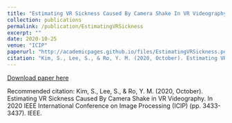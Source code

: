 ```yaml
---
title: "Estimating VR Sickness Caused By Camera Shake In VR Videography"
collection: publications
permalink: /publication/EstimatingVRSickness
excerpt: ""
date: 2020-10-25
venue: "ICIP"
paperurl: "http://academicpages.github.io/files/EstimatingVRSickness.pdf"
citation: "Kim, S., Lee, S., & Ro, Y. M. (2020, October). Estimating VR Sickness Caused By Camera Shake in VR Videography. In 2020 IEEE International Conference on Image Processing (ICIP) (pp. 3433-3437). IEEE."
---
```


[Download paper here](http://academicpages.github.io/files/EstimatingVRSickness.pdf)

Recommended citation: Kim, S., Lee, S., & Ro, Y. M. (2020, October). Estimating VR Sickness Caused By Camera Shake in VR Videography. In 2020 IEEE International Conference on Image Processing (ICIP) (pp. 3433-3437). IEEE.
